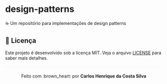 # design-patterns
:coffee: Um repositório para implementações de design patterns

## :page_facing_up: Licença 
Este projeto é desenvolvido sob a licença MIT. Veja o arquivo [LICENSE](LICENSE.md) para saber mais detalhes.

<p align="center" style="margin-top: 20px; border-top: 1px solid #eee; padding-top: 20px;">Feito com :brown_heart: por <strong> Carlos Henrique da Costa Silva </strong> </p>
